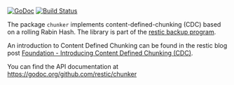 [![GoDoc](https://godoc.org/github.com/restic/chunker?status.svg)](http://godoc.org/github.com/restic/chunker)
[![Build Status](https://github.com/restic/chunker/workflows/test/badge.svg)](https://github.com/restic/chunker/actions?query=workflow%3Atest)

The package `chunker` implements content-defined-chunking (CDC) based on a
rolling Rabin Hash. The library is part of the [restic backup
program](https://github.com/restic/restic).

An introduction to Content Defined Chunking can be found in the restic blog
post [Foundation - Introducing Content Defined Chunking (CDC)](https://restic.github.io/blog/2015-09-12/restic-foundation1-cdc).

You can find the API documentation at
https://godoc.org/github.com/restic/chunker
